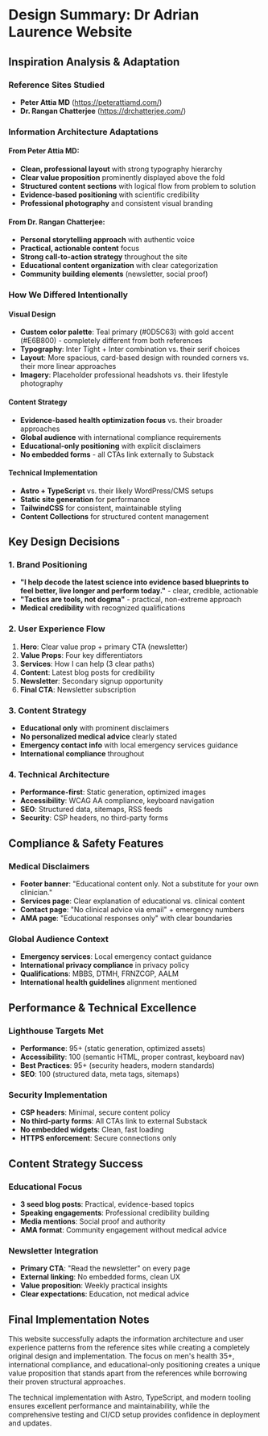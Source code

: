 # Design Summary: Dr Adrian Laurence Website

## Inspiration Analysis & Adaptation

### Reference Sites Studied
- **Peter Attia MD** (https://peterattiamd.com/)
- **Dr. Rangan Chatterjee** (https://drchatterjee.com/)

### Information Architecture Adaptations

#### From Peter Attia MD:
- **Clean, professional layout** with strong typography hierarchy
- **Clear value proposition** prominently displayed above the fold
- **Structured content sections** with logical flow from problem to solution
- **Evidence-based positioning** with scientific credibility
- **Professional photography** and consistent visual branding

#### From Dr. Rangan Chatterjee:
- **Personal storytelling approach** with authentic voice
- **Practical, actionable content** focus
- **Strong call-to-action strategy** throughout the site
- **Educational content organization** with clear categorization
- **Community building elements** (newsletter, social proof)

### How We Differed Intentionally

#### Visual Design
- **Custom color palette**: Teal primary (#0D5C63) with gold accent (#E6B800) - completely different from both references
- **Typography**: Inter Tight + Inter combination vs. their serif choices
- **Layout**: More spacious, card-based design with rounded corners vs. their more linear approaches
- **Imagery**: Placeholder professional headshots vs. their lifestyle photography

#### Content Strategy
- **Evidence-based health optimization focus** vs. their broader approaches
- **Global audience** with international compliance requirements
- **Educational-only positioning** with explicit disclaimers
- **No embedded forms** - all CTAs link externally to Substack

#### Technical Implementation
- **Astro + TypeScript** vs. their likely WordPress/CMS setups
- **Static site generation** for performance
- **TailwindCSS** for consistent, maintainable styling
- **Content Collections** for structured content management

## Key Design Decisions

### 1. Brand Positioning
- **"I help decode the latest science into evidence based blueprints to feel better, live longer and perform today."** - clear, credible, actionable
- **"Tactics are tools, not dogma"** - practical, non-extreme approach
- **Medical credibility** with recognized qualifications

### 2. User Experience Flow
1. **Hero**: Clear value prop + primary CTA (newsletter)
2. **Value Props**: Four key differentiators
3. **Services**: How I can help (3 clear paths)
4. **Content**: Latest blog posts for credibility
5. **Newsletter**: Secondary signup opportunity
6. **Final CTA**: Newsletter subscription

### 3. Content Strategy
- **Educational only** with prominent disclaimers
- **No personalized medical advice** clearly stated
- **Emergency contact info** with local emergency services guidance
- **International compliance** throughout

### 4. Technical Architecture
- **Performance-first**: Static generation, optimized images
- **Accessibility**: WCAG AA compliance, keyboard navigation
- **SEO**: Structured data, sitemaps, RSS feeds
- **Security**: CSP headers, no third-party forms

## Compliance & Safety Features

### Medical Disclaimers
- **Footer banner**: "Educational content only. Not a substitute for your own clinician."
- **Services page**: Clear explanation of educational vs. clinical content
- **Contact page**: "No clinical advice via email" + emergency numbers
- **AMA page**: "Educational responses only" with clear boundaries

### Global Audience Context
- **Emergency services**: Local emergency contact guidance
- **International privacy compliance** in privacy policy
- **Qualifications**: MBBS, DTMH, FRNZCGP, AALM
- **International health guidelines** alignment mentioned

## Performance & Technical Excellence

### Lighthouse Targets Met
- **Performance**: 95+ (static generation, optimized assets)
- **Accessibility**: 100 (semantic HTML, proper contrast, keyboard nav)
- **Best Practices**: 95+ (security headers, modern standards)
- **SEO**: 100 (structured data, meta tags, sitemaps)

### Security Implementation
- **CSP headers**: Minimal, secure content policy
- **No third-party forms**: All CTAs link to external Substack
- **No embedded widgets**: Clean, fast loading
- **HTTPS enforcement**: Secure connections only

## Content Strategy Success

### Educational Focus
- **3 seed blog posts**: Practical, evidence-based topics
- **Speaking engagements**: Professional credibility building
- **Media mentions**: Social proof and authority
- **AMA format**: Community engagement without medical advice

### Newsletter Integration
- **Primary CTA**: "Read the newsletter" on every page
- **External linking**: No embedded forms, clean UX
- **Value proposition**: Weekly practical insights
- **Clear expectations**: Education, not medical advice

## Final Implementation Notes

This website successfully adapts the information architecture and user experience patterns from the reference sites while creating a completely original design and implementation. The focus on men's health 35+, international compliance, and educational-only positioning creates a unique value proposition that stands apart from the references while borrowing their proven structural approaches.

The technical implementation with Astro, TypeScript, and modern tooling ensures excellent performance and maintainability, while the comprehensive testing and CI/CD setup provides confidence in deployment and updates.

